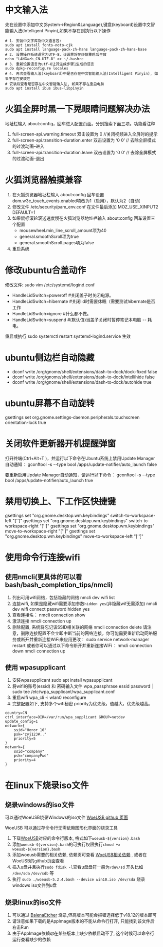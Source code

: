 # 中文输入法

先在设置中添加中文(System->Region&Language),键盘(keyboard)设置中文智能输入法(Intelligent Pinyin),如果不存在则执行以下操作

```shell
# 1. 安装中文字库及中文语言包:
sudo apt install fonts-noto-cjk
sudo apt install language-pack-zh-hans language-pack-zh-hans-base
# 2. 设置操作系统语言为UTF-8，该设置将在终端重启后生效
echo "LANG=zh_CN.UTF-8" >> ~/.bashrc
# 3. 重新设置语言为utf-8让其生成步骤1生成的语言
sudo dpkg-reconfigure locales
# 4. 再次查看输入法(keyboard)中是否存在中文智能输入法(Intelligent Pinyin), 如果不存在安装它
# 安装后查看是否存在中文智能输入法, 如果不存在重启电脑
sudo apt install ibus ibus-libpinyin
```

# 火狐全屏时黑一下晃眼睛问题解决办法
地址栏输入 about:config，回车进入配置页面。分别搜索下面三项，功能看注释
1. full-screen-api.warning.timeout 双击设置为 0 //关闭视频进入全屏时的提示
2. full-screen-api.transition-duration.enter 双击设置为 ‘0 0’ // 去除全屏模式的过渡动画–进入
3. full-screen-api.transition-duration.leave 双击设置为 ‘0 0’ // 去除全屏模式的过渡动画–退出

# 火狐浏览器触摸兼容
1. 在火狐浏览器地址栏输入 about:config 回车设置 dom.w3c_touch_events.enabled项改为1（启用），默认为2（自动）
2. 修改文件 /etc/security/pam_env.conf 在文件最后添加 MOZ_USE_XINPUT2 DEFAULT=1
3. 如果鼠标滚轮滚送速度慢在火狐浏览器地址栏输入 about:config 回车设置三个配置
    - mousewheel.min_line_scroll_amount项为40
    - general.smoothScroll项为true
    - general.smoothScroll.pages项为false
4. 重启系统

# 修改ubuntu合盖动作
修改文件: sudo vim /etc/systemd/logind.conf
- HandleLidSwitch=poweroff #关闭盖子时关闭电源。
- HandleLidSwitch=hibernate #关闭lid时需要休眠（需要测试hibernate是否工作
- HandleLidSwitch=ignore  #什么都不做。
- HandleLidSwitch=suspend #(默认值)当盖子关闭时暂停笔记本电脑 -- 耗电。

重启或执行 sudo systemctl restart systemd-logind.service 生效

# ubuntu侧边栏自动隐藏
- dconf write /org/gnome/shell/extensions/dash-to-dock/dock-fixed false
- dconf write /org/gnome/shell/extensions/dash-to-dock/intellihide false
- dconf write /org/gnome/shell/extensions/dash-to-dock/autohide true

# ubuntu屏幕不自动旋转
gsettings set org.gnome.settings-daemon.peripherals.touchscreen orientation-lock true

# 关闭软件更新器开机提醒弹窗
打开终端(Ctrl+Alt+T )，并运行以下命令在Ubuntu系统上禁用Update Manager自动通知：
gconftool -s --type bool /apps/update-notifier/auto_launch false

要重新启用Update Manager自动通知，请运行以下命令：
gconftool -s --type bool /apps/update-notifier/auto_launch true

# 禁用切换上、下工作区快捷键
gsettings set "org.gnome.desktop.wm.keybindings" switch-to-workspace-left "['']"
gsettings set "org.gnome.desktop.wm.keybindings" switch-to-workspace-right "['']"
gsettings set "org.gnome.desktop.wm.keybindings" move-to-workspace-right "['']"
gsettings set "org.gnome.desktop.wm.keybindings" move-to-workspace-left "['']"

# 使用命令行连接wifi

## 使用nmcli(更具体的可以看bash/bash_completion_tips/nmcli)
1. 列出可用wifi网络，包括隐藏的网络
nmcli dev wifi list
2. 连接wifi, 如果是隐藏wifi需要添加参数`hidden yes`(非隐藏wif无需添加)
nmcli dev wifi connect <SSID> password <password> hidden yes
3. 查看连接名：
nmcli connection show
4. 激活连接
nmcli connection up <connection-name>
5. 删除配置, 系统将忘记该SSID相关联的网络
nmcli connection delete <connection-name>
请注意，删除连接配置不会立即中断当前的网络连接。你可能需要重新启动网络服务或断开并重新连接WiFi来应用更改：
sudo service network-manager restart
或者你可以通过以下命令断开并重新连接WiFi：
nmcli connection down <connection-name>
nmcli connection up <connection-name>


## 使用 wpasupplicant

1. 安装wpasupplicant
sudo apt install wpasupplicant
2. 将wifi的账号(essid) 和 密码输入文件
wpa_passphrase essid password | sudo tee /etc/wpa_supplicant/wpa_supplicant.conf
3. 重启wifi 
wpa_cli -i wlan0 reconfigure
4. 完整配置如下, 支持多个wifi秘密 priority为优先级，值越大，优先级越高。
```config
country=CN
ctrl_interface=DIR=/var/run/wpa_supplicant GROUP=netdev
update_config=1
network={
    ssid="Honor 10"
    psk="zyj123#.."
    priority=5
} 
network={
    ssid="company"
    psk="companyPwd"
    priority=4
}
```

# 在linux下烧录iso文件

## 烧录windows的iso文件

可以通过WoeUSB烧录Windows的iso文件 [WoeUSB github 页面](https://github.com/WoeUSB/WoeUSB)

WoeUSB 可以通过存命令行无需依赖图形化界面的烧录工具

1. 下载[WoeUSB](https://github.com/WoeUSB/WoeUSB/releases/)对应的命令行版本, 格式如下`woeusb-${version}.bash`
2. 添加`woeusb-${version}.bash`的可执行权限执行`chmod +x woeusb-${version}.bash`
3. 添加woeusb需要的相关依赖, 依赖页可查看 [WoeUSB相关依赖](https://github.com/WoeUSB/WoeUSB/wiki/Dependencies) , 或者在WoeUSB的github页面查看
4. 插入u盘并且执行`sudo fdisk -l`查看u盘盘符一般为`/dev/sd` 开头比如 `/dev/sda` `/dev/sdb` 等
5. 执行 `sudo ./woeusb-5.2.4.bash --device win10.iso /dev/sda` 烧录windows iso文件到u盘

## 烧录linux的iso文件

1. 可以通过 [BalenaEtcher](https://github.com/balena-io/etcher/releases) 烧录,但高版本可能会报错选择低于v18.12的版本即可
2. 请注意如果下载的是AppImage版本的不能从命令行打开, 只能找到该文件后右击Run
3. 由于AppImage依赖qt在某些版本上缺少依赖启动不了, 这个时候可以命令行运行查看缺少的依赖


